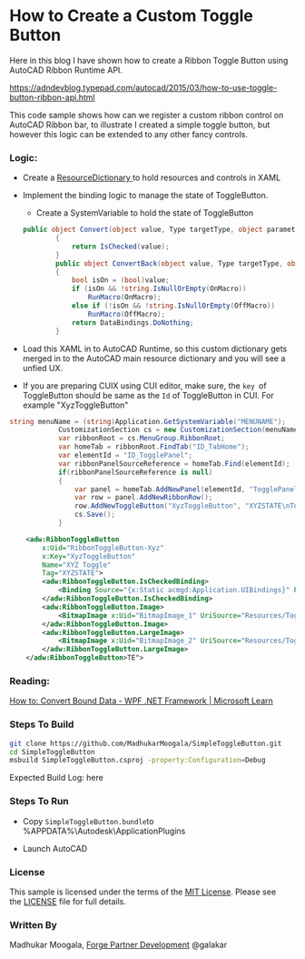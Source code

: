 # How to Create a Custom Toggle Button

Here in this blog I have shown how to create a Ribbon Toggle Button using AutoCAD Ribbon Runtime API.

https://adndevblog.typepad.com/autocad/2015/03/how-to-use-toggle-button-ribbon-api.html

This code sample shows how can we register a custom ribbon control on AutoCAD Ribbon bar, to illustrate I created a simple toggle button, but however this logic can be extended to any other fancy controls.

### Logic:

- Create a [ResourceDictionary ]() to hold resources and controls in XAML

- Implement the binding logic to manage the state of ToggleButton.
  
  - Create a SystemVariable to hold the state of ToggleButton
  
  ```csharp
  public object Convert(object value, Type targetType, object parameter, CultureInfo culture)
          {
              return IsChecked(value);
          }
          public object ConvertBack(object value, Type targetType, object parameter, CultureInfo culture)
          {
              bool isOn = (bool)value;
              if (isOn && !string.IsNullOrEmpty(OnMacro))
                  RunMacro(OnMacro);
              else if (!isOn && !string.IsNullOrEmpty(OffMacro))
                  RunMacro(OffMacro);
              return DataBindings.DoNothing;
          }
  ```

- Load this XAML in to AutoCAD Runtime, so this  custom dictionary gets merged in to the AutoCAD  main resource dictionary and you will see a unfied UX.

- If you are preparing CUIX using CUI editor, make sure, the `key `of ToggleButton should be same as the `Id` of ToggleButton in CUI. For example "XyzToggleButton"

```csharp
string menuName = (string)Application.GetSystemVariable("MENUNAME");           
            CustomizationSection cs = new CustomizationSection(menuName + ".cuix");
            var ribbonRoot = cs.MenuGroup.RibbonRoot;
            var homeTab = ribbonRoot.FindTab("ID_TabHome");
            var elementId = "ID_TogglePanel";
            var ribbonPanelSourceReference = homeTab.Find(elementId);
            if(ribbonPanelSourceReference is null)
            {
                var panel = homeTab.AddNewPanel(elementId, "TogglePanel");
                var row = panel.AddNewRibbonRow();
                row.AddNewToggleButton("XyzToggleButton", "XYZSTATE\nToggle", null, RibbonButtonStyle.LargeWithText);
                cs.Save();
            }
```

```xml
    <adw:RibbonToggleButton 
        x:Uid="RibbonToggleButton-Xyz" 
        x:Key="XyzToggleButton"
        Name="XYZ Toggle"
        Tag="XYZSTATE">
        <adw:RibbonToggleButton.IsCheckedBinding>
            <Binding Source="{x:Static acmgd:Application.UIBindings}" Path="SystemVariables[XYZSTATE].Value" Converter="{StaticResource XyzToggleButtonConverter}"/>
        </adw:RibbonToggleButton.IsCheckedBinding>
        <adw:RibbonToggleButton.Image>
            <BitmapImage x:Uid="BitmapImage_1" UriSource="Resources/Toggle.bmp" />
        </adw:RibbonToggleButton.Image>
        <adw:RibbonToggleButton.LargeImage>
            <BitmapImage x:Uid="BitmapImage_2" UriSource="Resources/Toggle.bmp"/>
        </adw:RibbonToggleButton.LargeImage>
    </adw:RibbonToggleButton>TE">
```

### Reading:

[How to: Convert Bound Data - WPF .NET Framework | Microsoft Learn](https://learn.microsoft.com/en-us/dotnet/desktop/wpf/data/how-to-convert-bound-data?view=netframeworkdesktop-4.8)

### Steps To Build

```bash
git clone https://github.com/MadhukarMoogala/SimpleToggleButton.git
cd SimpleToggleButton
msbuild SimpleToggleButton.csproj -property:Configuration=Debug
```

Expected Build Log:  here

### Steps To Run

- Copy `SimpleToggleButton.bundle`to %APPDATA%\Autodesk\ApplicationPlugins

- Launch AutoCAD

### License

This sample is licensed under the terms of the [MIT License](http://opensource.org/licenses/MIT). Please see the [LICENSE](https://github.com/MadhukarMoogala/SimpleToggleButton/blob/master/LICENSE.txt) file for full details.

### Written By

Madhukar Moogala, [Forge Partner Development](http://forge.autodesk.com/) @galakar
